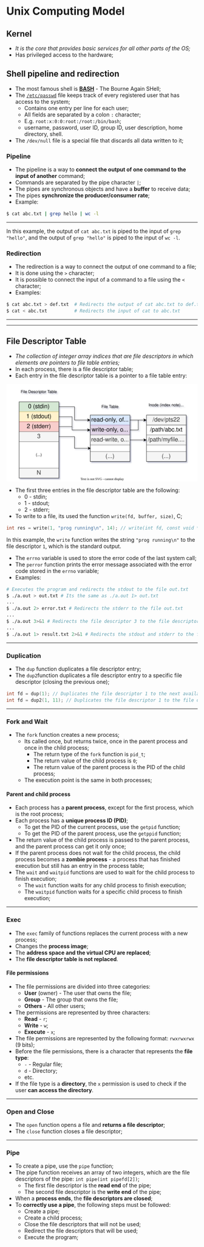 # Unix Computing Model

## Kernel

* *It is the core that provides basic services for all other parts of the OS;*
* Has privileged access to the hardware;

## Shell pipeline and redirection

* The most famous shell is [**BASH**](https://en.wikipedia.org/wiki/Bash_(Unix_shell)) - The Bourne Again SHell;
* The [`/etc/passwd`](https://www.cyberciti.biz/faq/understanding-etcpasswd-file-format/) file keeps track of every registered user that has access to the system;
  * Contains one entry per line for each user;
  * All fields are separated by a colon `:` character;
  * E.g. `root:x:0:0:root:/root:/bin/bash`;
  * username, password, user ID, group ID, user description, home directory, shell.
* The `/dev/null` file is a special file that discards all data written to it;

### Pipeline

* The pipeline is a way to **connect the output of one command to the input of another** command;
* Commands are separated by the pipe character `|`;
* The pipes are synchronous objects and have a **buffer** to receive data;
* The pipes **synchronize the producer/consumer rate**;
* Example:

```bash
$ cat abc.txt | grep hello | wc -l
```

---

In this example, the output of `cat abc.txt` is piped to the input of `grep "hello"`, and the output of `grep "hello"` is piped to the input of `wc -l`.

### Redirection

* The redirection is a way to connect the output of one command to a file;
* It is done using the `>` character;
* It is possible to connect the input of a command to a file using the `<` character;
* Examples:

```bash
$ cat abc.txt > def.txt  # Redirects the output of cat abc.txt to def.txt
$ cat < abc.txt          # Redirects the input of cat to abc.txt
```

---
---

## File Descriptor Table

* *The collection of integer array indices that are file descriptors in which elements are pointers to file table entries;*
* In each process, there is a file descriptor table;
* Each entry in the file descriptor table is a pointer to a file table entry:

<p align="center">
    <img src="./docs/tvs-diagrams-File%20Descriptor%20Table.svg" alt="File Descriptor Table" align="center"/>
</p>

* The first three entries in the file descriptor table are the following:
  * 0 - stdin;
  * 1 - stdout;
  * 2 - stderr;
* To write to a file, its used the function `write(fd, buffer, size)`, C;

```c
int res = write(1, "prog running\n", 14); // write(int fd, const void *buf, size_t count);
```

In this example, the `write` function writes the string `"prog running\n"` to the file descriptor `1`, which is the standard output.

* The `errno` variable is used to store the error code of the last system call;
* The `perror` function prints the error message associated with the error code stored in the `errno` variable;
* Examples:

```bash
# Executes the program and redirects the stdout to the file out.txt
$ ./a.out > out.txt # Its the same as ./a.out 1> out.txt
...
$ ./a.out 2> error.txt # Redirects the stderr to the file out.txt
...
$ ./a.out 3>&1 # Redirects the file descriptor 3 to the file descriptor 1
...
$ ./a.out 1> result.txt 2>&1 # Redirects the stdout and stderr to the file result.txt
```

---

### Duplication

* The `dup` function duplicates a file descriptor entry;
* The `dup2`function duplicates a file descriptor entry to a specific file descriptor (closing the previous one);

```c
int fd = dup(1); // Duplicates the file descriptor 1 to the next available file descriptor
int fd = dup2(1, 11); // Duplicates the file descriptor 1 to the file descriptor 11
```

---

### Fork and Wait

* The `fork` function creates a new process;
  * Its called once, but returns twice, once in the parent process and once in the child process;
    * The return type of the `fork` function is `pid_t`;
    * The return value of the child process is `0`;
    * The return value of the parent process is the PID of the child process;
  * The execution point is the same in both processes;

#### Parent and child process

* Each process has a **parent process**, except for the first process, which is the root process;
* Each process has a **unique process ID (PID)**;
  * To get the PID of the current process, use the `getpid` function;
  * To get the PID of the parent process, use the `getppid` function;
* The return value of the child process is passed to the parent process, and the parent process can get it only once;
* If the parent process does not wait for the child process, the child process becomes a **zombie process** - a process that has finished execution but still has an entry in the process table;
* The `wait` and `waitpid` functions are used to wait for the child process to finish execution;
  * The `wait` function waits for any child process to finish execution;
  * The `waitpid` function waits for a specific child process to finish execution;

---

### Exec

* The `exec` family of functions replaces the current process with a new process;
* Changes the **process image**;
* The **address space and the virtual CPU are replaced**;
* The **file descriptor table is not replaced**.

#### File permissions

* The file permissions are divided into three categories:
  * **User** (owner) - The user that owns the file;
  * **Group** - The group that owns the file;
  * **Others** - All other users;
* The permissions are represented by three characters:
  * **Read** - `r`;
  * **Write** - `w`;
  * **Execute** - `x`;
* The file permissions are represented by the following format: `rwxrwxrwx` (9 bits);
* Before the file permissions, there is a character that represents the **file type**:
  * `-` - Regular file;
  * `d` - Directory;
  * etc.
* If the file type is a **directory**, the `x` permission is used to check if the user **can access the directory**.

---

### Open and Close

* The `open` function opens a file and **returns a file descriptor**;
* The `close` function closes a file descriptor;

---

### Pipe

* To create a pipe, use the `pipe` function;
* The pipe function receives an array of two integers, which are the file descriptors of the pipe: `int pipe(int pipefd[2])`;
  * The first file descriptor is the **read end** of the pipe;
  * The second file descriptor is the **write end** of the pipe;
* When a **process ends**, the **file descriptors are closed**;
* To **correctly use a pipe**, the following steps must be followed:
  * Create a pipe;
  * Create a child process;
  * Close the file descriptors that will not be used;
  * Redirect the file descriptors that will be used;
  * Execute the program;

